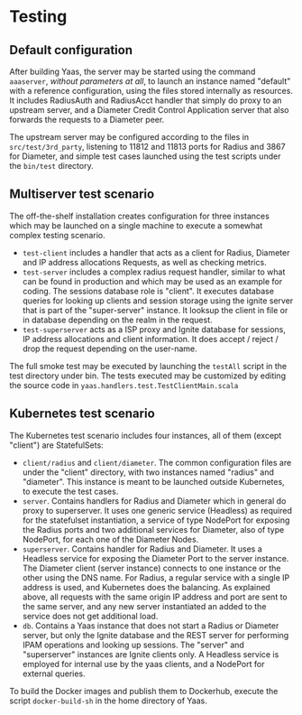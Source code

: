 # Testing

## Default configuration

After building Yaas, the server may be started using the command `aaaserver`, *without parameters at all*, to launch an instance named "default" with a reference configuration, using the files stored internally as resources. It includes RadiusAuth and RadiusAcct handler that simply do proxy to an upstream server, and a Diameter Credit Control Application server that also forwards the requests to a Diameter peer. 

The upstream server may be configured according to the files in `src/test/3rd_party`, listening to 11812 and 11813 ports for Radius and 3867 for Diameter, and simple test cases launched using the test scripts under the `bin/test` directory.

## Multiserver test scenario

The off-the-shelf installation creates configuration for three instances which may be launched on a single machine to execute a somewhat complex testing scenario.

- `test-client` includes a handler that acts as a client for Radius, Diameter and IP address allocations Requests, as well as checking metrics.
- `test-server` includes a complex radius request handler, similar to what can be found in production and which may be used as an example for coding. The sessions database role is "client". It executes database queries for looking up clients and session storage using the ignite server that is part of the "super-server" instance. It looksup the client in file or in database depending on the realm in the request.
- `test-superserver` acts as a ISP proxy and Ignite database for sessions, IP address allocations and client information. It does accept / reject / drop the request depending on the user-name.

The full smoke test may be executed by launching the `testAll` script in the test directory under bin. The tests executed may be customized by editing the source code in `yaas.handlers.test.TestClientMain.scala`

## Kubernetes test scenario

The Kubernetes test scenario includes four instances, all of them (except "client") are StatefulSets:

- `client/radius` and `client/diameter`. The common configuration files are under the "client" directory, with two instances named "radius" and "diameter". This instance is meant to be launched outside Kubernetes, to execute the test cases.
- `server`. Contains handlers for Radius and Diameter which in general do proxy to superserver. It uses one generic service (Headless) as required for the statefulset instantiation, a service of type NodePort for exposing the Radius ports and two additional services for Diameter, also of type NodePort, for each one of the Diameter Nodes. 
- `superserver`. Contains handler for Radius and Diameter. It uses a Headless service for exposing the Diameter Port to the server instance. The Diameter client (server instance) connects to one instance or the other using the DNS name. For Radius, a regular service with a single IP address is used, and Kubernetes does the balancing.  As explained above, all requests with the same origin IP address and port are sent to the same server, and any new server instantiated an added to the service does not get additional load.
- `db`. Contains a Yaas instance that does not start a Radius or Diameter server, but only the Ignite database and the REST server for performing IPAM operations and looking up sessions. The "server" and "superserver" instances are Ignite clients only. A Headless service is employed for internal use by the yaas clients, and a NodePort for external queries.

To build the Docker images and publish them to Dockerhub, execute the script `docker-build-sh` in the home directory of Yaas.